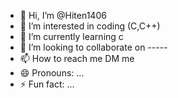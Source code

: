 - 👋 Hi, I’m @Hiten1406
- 👀 I’m interested in coding (C,C++)
- 🌱 I’m currently learning c
- 💞️ I’m looking to collaborate on -----
- 📫 How to reach me DM me
- 😄 Pronouns: ...
- ⚡ Fun fact: ...

<!---
Hiten1406/Hiten1406 is a ✨ special ✨ repository because its `README.md` (this file) appears on your GitHub profile.
You can click the Preview link to take a look at your changes.
--->

